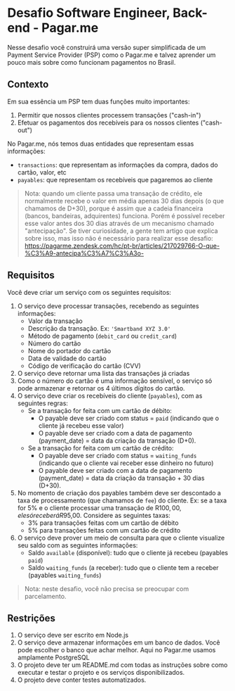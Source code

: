 # Desafio Software Engineer, Back-end - Pagar.me

Nesse desafio você construirá uma versão super simplificada de um Payment Service Provider (PSP) como o Pagar.me e talvez aprender um pouco mais sobre como funcionam pagamentos no Brasil.

## Contexto

Em sua essência um PSP tem duas funções muito importantes:

1. Permitir que nossos clientes processem transações ("cash-in")
2. Efetuar os pagamentos dos recebíveis para os nossos clientes ("cash-out")

No Pagar.me, nós temos duas entidades que representam essas informações:

* `transactions`: que representam as informações da compra, dados do cartão, valor, etc
* `payables`: que representam os recebíveis que pagaremos ao cliente

> Nota: quando um cliente passa uma transação de crédito, ele normalmente recebe o valor em média apenas 30 dias depois (o que chamamos de D+30), porque é assim que a cadeia financeira (bancos, bandeiras, adquirentes) funciona. Porém é possível receber esse valor antes dos 30 dias através de um mecanismo chamado "antecipação". Se tiver curiosidade, a gente tem artigo que explica sobre isso, mas isso não é necessário para realizar esse desafio: https://pagarme.zendesk.com/hc/pt-br/articles/217029766-O-que-%C3%A9-antecipa%C3%A7%C3%A3o-

## Requisitos

Você deve criar um serviço com os seguintes requisitos:

1. O serviço deve processar transações, recebendo as seguintes informações:
    * Valor da transação
    * Descrição da transação. Ex: `'Smartband XYZ 3.0'`
    * Método de pagamento (`debit_card` ou `credit_card`)
    * Número do cartão
    * Nome do portador do cartão
    * Data de validade do cartão
    * Código de verificação do cartão (CVV)
2. O serviço deve retornar uma lista das transações já criadas
3. Como o número do cartão é uma informação sensível, o serviço só pode armazenar e retornar os 4 últimos dígitos do cartão.
4. O serviço deve criar os recebíveis do cliente (`payables`), com as seguintes regras:
    * Se a transação for feita com um cartão de débito:
        * O payable deve ser criado com status = `paid` (indicando que o cliente já recebeu esse valor)
        * O payable deve ser criado com a data de pagamento (payment_date) = data da criação da transação (D+0).
    * Se a transação for feita com um cartão de crédito:
        * O payable deve ser criado com status = `waiting_funds` (indicando que o cliente vai receber esse dinheiro no futuro)
        * O payable deve ser criado com a data de pagamento (payment_date) = data da criação da transação + 30 dias (D+30).
5. No momento de criação dos payables também deve ser descontado a taxa de processamento (que chamamos de `fee`) do cliente. Ex: se a taxa for 5% e o cliente processar uma transação de R$100,00, ele só receberá R$95,00. Considere as seguintes taxas:
    * 3% para transações feitas com um cartão de débito
    * 5% para transações feitas com um cartão de crédito
6. O serviço deve prover um meio de consulta para que o cliente visualize seu saldo com as seguintes informações:
    * Saldo `available` (disponível): tudo que o cliente já recebeu (payables `paid`)
    * Saldo `waiting_funds` (a receber): tudo que o cliente tem a receber (payables `waiting_funds`)

> Nota: neste desafio, você não precisa se preocupar com parcelamento.

## Restrições

1. O serviço deve ser escrito em Node.js
2. O serviço deve armazenar informações em um banco de dados. Você pode escolher o banco que achar melhor. Aqui no Pagar.me usamos amplamente PostgreSQL
3. O projeto deve ter um README.md com todas as instruções sobre como executar e testar o projeto e os serviços disponibilizados.
4. O projeto deve conter testes automatizados.
